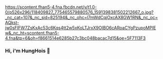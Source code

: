 https://scontent.fhan5-4.fna.fbcdn.net/v/t1.0-0/p526x296/118409827_775465579880576_1591398381502212667_o.jpg?_nc_cat=107&_nc_sid=825194&_nc_ohc=l7mWdCqjOxcAX8GW1RN&_nc_oc=AQkst-jw0sFIFW7ZsKxAc53c6Kqs4tt2w5xKoLTJrxX9OIBO6cARoaCYgPzupoMPIEw&_nc_ht=scontent.fhan5-4.fna&tp=6&oh=f8661514e6285b27c3bc048bacac7d15&oe=5F7113F3
### Hi, i'm HungHois 👋

<!--
**HungNguyen81/HungNguyen81** is a ✨ _special_ ✨ repository because its `README.md` (this file) appears on your GitHub profile.

Here are some ideas to get you started:

- 🔭 I’m currently working on ...
- 🌱 I’m currently learning ...
- 👯 I’m looking to collaborate on ...
- 🤔 I’m looking for help with ...
- 💬 Ask me about ...
- 📫 How to reach me: ...
- 😄 Pronouns: ...
- ⚡ Fun fact: ...
-->
